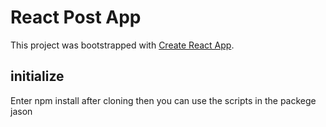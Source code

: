 # React Post App

This project was bootstrapped with [Create React App](https://github.com/facebook/create-react-app).


## initialize
Enter npm install after cloning 
then you can use the scripts in the packege jason
